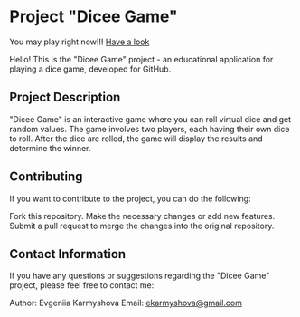 # Project "Dicee Game"
You may play right now!!! [Have a look](https://evakarm.github.io/Dicee-game/index.html)

Hello! This is the "Dicee Game" project - an educational application for playing a dice game, developed for GitHub. 

## Project Description

"Dicee Game" is an interactive game where you can roll virtual dice and get random values. The game involves two players, each having their own dice to roll. After the dice are rolled, the game will display the results and determine the winner.

## Contributing

If you want to contribute to the project, you can do the following:

Fork this repository.
Make the necessary changes or add new features.
Submit a pull request to merge the changes into the original repository.

## Contact Information

If you have any questions or suggestions regarding the "Dicee Game" project, please feel free to contact me:

Author: Evgeniia Karmyshova
Email: ekarmyshova@gmail.com
